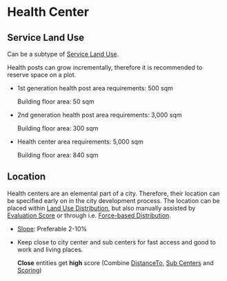 # Health Center

## Service Land Use
Can be a subtype of [Service Land Use]().

Health posts can grow incrementally, therefore it is recommended to reserve space on a plot.

* 1st generation health post area requirements: 500 sqm

  Building floor area: 50 sqm

* 2nd generation health post area requirements: 3,000 sqm

  Building floor area: 300 sqm
  
* Health center area requirements: 5,000 sqm

  Building floor area: 840 sqm

## Location
Health centers are an elemental part of a city. Therefore, their location can be specified early on in the city development process. The location can be placed within [Land Use Distribution](), but also manually assisted by [Evaluation Score]() or through i.e. [Force-based Distribution]().

* [Slope](): Preferable 2-10%

* Keep close to city center and sub centers for fast access and good to work and living places.
  
  **Close** entities get **high** score (Combine [DistanceTo](), [Sub Centers]() and [Scoring]())